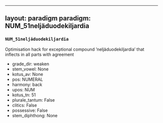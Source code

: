 
---
layout: paradigm
paradigm: NUM_51neljäduodekiljardia
---
### ` NUM_51neljäduodekiljardia `

Optimisation hack for exceptional compound ’neljäduodekiljardia’ that inflects in all parts with agreement
* grade_dir: weaken
* stem_vowel: None
* kotus_av: None
* pos: NUMERAL
* harmony: back
* upos: NUM
* kotus_tn: 51
* plurale_tantum: False
* clitics: False
* possessive: False
* stem_diphthong: None
